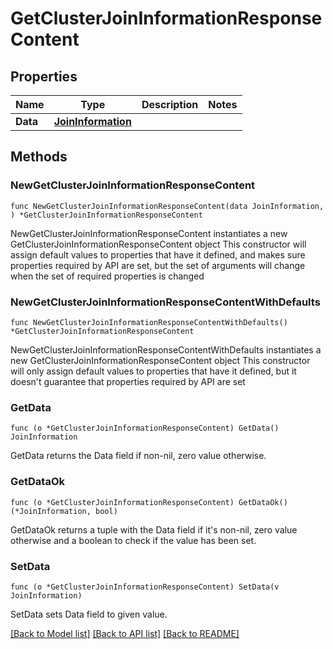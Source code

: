 # GetClusterJoinInformationResponseContent

## Properties

Name | Type | Description | Notes
------------ | ------------- | ------------- | -------------
**Data** | [**JoinInformation**](JoinInformation.md) |  | 

## Methods

### NewGetClusterJoinInformationResponseContent

`func NewGetClusterJoinInformationResponseContent(data JoinInformation, ) *GetClusterJoinInformationResponseContent`

NewGetClusterJoinInformationResponseContent instantiates a new GetClusterJoinInformationResponseContent object
This constructor will assign default values to properties that have it defined,
and makes sure properties required by API are set, but the set of arguments
will change when the set of required properties is changed

### NewGetClusterJoinInformationResponseContentWithDefaults

`func NewGetClusterJoinInformationResponseContentWithDefaults() *GetClusterJoinInformationResponseContent`

NewGetClusterJoinInformationResponseContentWithDefaults instantiates a new GetClusterJoinInformationResponseContent object
This constructor will only assign default values to properties that have it defined,
but it doesn't guarantee that properties required by API are set

### GetData

`func (o *GetClusterJoinInformationResponseContent) GetData() JoinInformation`

GetData returns the Data field if non-nil, zero value otherwise.

### GetDataOk

`func (o *GetClusterJoinInformationResponseContent) GetDataOk() (*JoinInformation, bool)`

GetDataOk returns a tuple with the Data field if it's non-nil, zero value otherwise
and a boolean to check if the value has been set.

### SetData

`func (o *GetClusterJoinInformationResponseContent) SetData(v JoinInformation)`

SetData sets Data field to given value.



[[Back to Model list]](../README.md#documentation-for-models) [[Back to API list]](../README.md#documentation-for-api-endpoints) [[Back to README]](../README.md)


